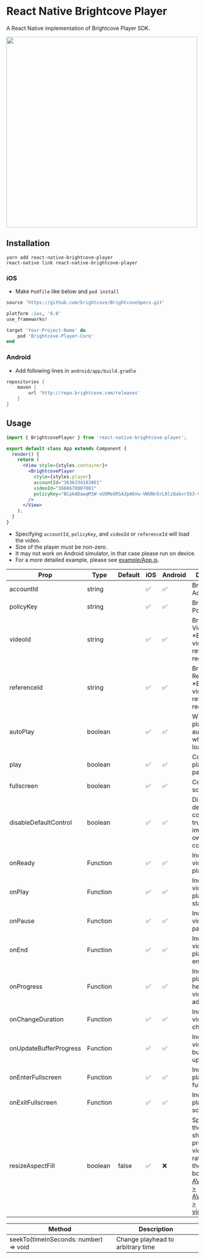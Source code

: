 # React Native Brightcove Player

A React Native implementation of Brightcove Player SDK.

<img src="https://user-images.githubusercontent.com/443965/40413410-b9963158-5eb0-11e8-924f-9f61df58fa04.jpg" width="500">

## Installation

```console
yarn add react-native-brightcove-player
react-native link react-native-brightcove-player
```

### iOS

- Make `Podfile` like below and `pod install`

```rb
source 'https://github.com/brightcove/BrightcoveSpecs.git'

platform :ios, '8.0'
use_frameworks!

target 'Your-Project-Name' do
    pod 'Brightcove-Player-Core'
end
```

### Android

- Add following lines in `android/app/build.gradle`

```gradle
repositories {
    maven {
        url 'http://repo.brightcove.com/releases'
    }
}
```

## Usage

```jsx
import { BrightcovePlayer } from 'react-native-brightcove-player';

export default class App extends Component {
  render() {
    return (
      <View style={styles.container}>
        <BrightcovePlayer
          style={styles.player}
          accountId="3636334163001"
          videoId="3666678807001"
          policyKey="BCpkADawqM1W-vUOMe6RSA3pA6Vw-VWUNn5rL0lzQabvrI63-VjS93gVUugDlmBpHIxP16X8TSe5LSKM415UHeMBmxl7pqcwVY_AZ4yKFwIpZPvXE34TpXEYYcmulxJQAOvHbv2dpfq-S_cm"
        />
      </View>
    );
  }
}
```

- Specifying `accountId`, `policyKey`, and `videoId` or `referenceId` will load the video.
- Size of the player must be non-zero.
- It may not work on Android simulator, in that case please run on device.
- For a more detailed example, please see [example/App.js](https://github.com/manse/react-native-brightcove-player/blob/master/example/App.js).

| Prop                   | Type     | Default | iOS | Android |  Description                                                        | Event Object                 |
| ---------------------- | -------- | - |- | - | ---------------------------------------------------------------------------- | ---------------------------- |
| accountId              | string   |   | ✅ | ✅ | Brightcove AccountId                                                            |                              |
| policyKey              | string   |   | ✅ | ✅ | Brightcove PolicyKey                                                            |                              |
| videoId                | string   |   | ✅ | ✅ | Brightcove VideoId. \*Either videoId or referenceId is required                 |                              |
| referenceId            | string   |   | ✅ | ✅ | Brightcove ReferenceId. \*Either videoId or referenceId is required             |                              |
| autoPlay               | boolean  |   | ✅ | ✅ | Whether to play automatically when video loaded                                 |                              |
| play                   | boolean  |   | ✅ | ✅ | Control playback and pause                                                      |                              |
| fullscreen             | boolean  |   | ✅ | ✅ | Control full screen state                                                       |                              |
| disableDefaultControl  | boolean  |   | ✅ | ✅ | Disable default player control. Set true if you implement own video controller. |                              |
| onReady                | Function |   | ✅ | ✅ | Indicates the video can be played back                                          |                              |
| onPlay                 | Function |   | ✅ | ✅ | Indicates the video playback starts                                             |                              |
| onPause                | Function |   | ✅ | ✅ | Indicates the video is paused                                                   |                              |
| onEnd                  | Function |   | ✅ | ✅ | Indicates the video is played to the end                                        |                              |
| onProgress             | Function |   | ✅ | ✅ | Indicates the playback head of the video advances.                              | `{ currentTime: number }`    |
| onChangeDuration       | Function |   | ✅ | ✅ | Indicates the video length is changed                                           | `{ duration: number }`       |
| onUpdateBufferProgress | Function |   | ✅ | ✅ | Indicates the video loading buffer is updated                                   | `{ bufferProgress: number }` |
| onEnterFullscreen      | Function |   | ✅ | ✅ | Indicates the player enters full screen                                         |                              |
| onExitFullscreen       | Function |   | ✅ | ✅ | Indicates the player exit full screen                                           |                              |
| resizeAspectFill       | boolean  | false  | ✅ | ❌ | Specifies that the player should preserve the video’s aspect ratio and fill the layer’s bounds. See: [AVFoundation > AVPlayerLayer > videoGravity ](https://developer.apple.com/documentation/avfoundation/avplayerlayer/1388915-videogravity?language=objc) | |

| Method                                | Description                       |
| ------------------------------------- | --------------------------------- |
| seekTo(timeInSeconds: number) => void | Change playhead to arbitrary time |

